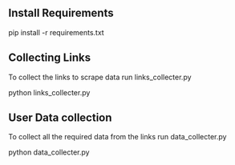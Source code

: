 ## Install Requirements

pip install -r requirements.txt

## Collecting Links

To collect the links to scrape data run links_collecter.py

python links_collecter.py

## User Data collection

To collect all the required data from the links run data_collecter.py

python data_collecter.py
